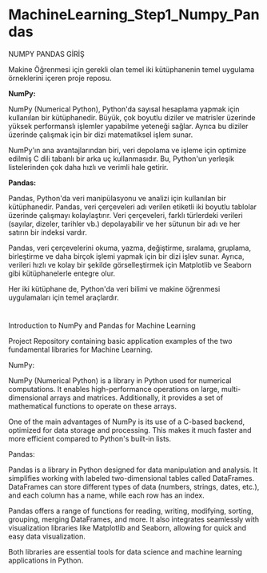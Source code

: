<h1>MachineLearning_Step1_Numpy_Pandas</h1>

NUMPY PANDAS GİRİŞ

Makine Öğrenmesi için gerekli olan temel iki kütüphanenin temel uygulama örneklerini içeren proje reposu.

**NumPy:**

NumPy (Numerical Python), Python'da sayısal hesaplama yapmak için kullanılan bir kütüphanedir. Büyük, çok boyutlu diziler ve matrisler üzerinde yüksek performanslı işlemler yapabilme yeteneği sağlar. Ayrıca bu diziler üzerinde çalışmak için bir dizi matematiksel işlem sunar.

NumPy'ın ana avantajlarından biri, veri depolama ve işleme için optimize edilmiş C dili tabanlı bir arka uç kullanmasıdır. Bu, Python'un yerleşik listelerinden çok daha hızlı ve verimli hale getirir.

**Pandas:**

Pandas, Python'da veri manipülasyonu ve analizi için kullanılan bir kütüphanedir. Pandas, veri çerçeveleri adı verilen etiketli iki boyutlu tablolar üzerinde çalışmayı kolaylaştırır. Veri çerçeveleri, farklı türlerdeki verileri (sayılar, dizeler, tarihler vb.) depolayabilir ve her sütunun bir adı ve her satırın bir indeksi vardır.

Pandas, veri çerçevelerini okuma, yazma, değiştirme, sıralama, gruplama, birleştirme ve daha birçok işlemi yapmak için bir dizi işlev sunar. Ayrıca, verileri hızlı ve kolay bir şekilde görselleştirmek için Matplotlib ve Seaborn gibi kütüphanelerle entegre olur.

Her iki kütüphane de, Python'da veri bilimi ve makine öğrenmesi uygulamaları için temel araçlardır.

<h1>   </h1>

Introduction to NumPy and Pandas for Machine Learning

Project Repository containing basic application examples of the two fundamental libraries for Machine Learning.

NumPy:

NumPy (Numerical Python) is a library in Python used for numerical computations. It enables high-performance operations on large, multi-dimensional arrays and matrices. Additionally, it provides a set of mathematical functions to operate on these arrays.

One of the main advantages of NumPy is its use of a C-based backend, optimized for data storage and processing. This makes it much faster and more efficient compared to Python's built-in lists.

Pandas:

Pandas is a library in Python designed for data manipulation and analysis. It simplifies working with labeled two-dimensional tables called DataFrames. DataFrames can store different types of data (numbers, strings, dates, etc.), and each column has a name, while each row has an index.

Pandas offers a range of functions for reading, writing, modifying, sorting, grouping, merging DataFrames, and more. It also integrates seamlessly with visualization libraries like Matplotlib and Seaborn, allowing for quick and easy data visualization.

Both libraries are essential tools for data science and machine learning applications in Python.
